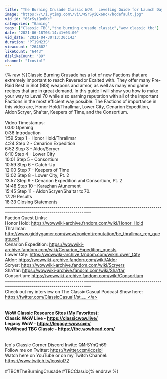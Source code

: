 ```yaml
---
title: "The Burning Crusade Classic WoW:  Leveling Guide for Launch Day or After! Revered by Level 70!"
image: "https:\/\/i.ytimg.com\/vi\/0SrSyiQx6Kc\/hqdefault.jpg"
vid_id: "0SrSyiQx6Kc"
categories: "Gaming"
tags: ["Classic TBC","the burning crusade classic","wow classic tbc"]
date: "2021-06-18T03:14:41+03:00"
vid_date: "2021-04-30T13:30:14Z"
duration: "PT19M23S"
viewcount: "264602"
likeCount: "6443"
dislikeCount: "89"
channel: "Icosiol"
---
```

{% raw %}Classic Burning Crusade has a lot of new Factions that are extremely important to reach Revered or Exalted with. They offer many Pre-Raid Best in Slot (BIS) weapons and armor, as well as many end game recipes that are in great demand. In this guide I will show you how to make your way to Level 70  while also earning reputation with all of the important Factions in the most efficient way possible. The Factions of importance in this video are, Honor Hold/Thrallmar, Lower City, Cenarion Expedition, Aldor/Scryer, Sha'tar, Keepers of Time, and the Consortium.<br /><br />Video Timestamps:<br />0:00 Opening<br />0:36 Introduction<br />1:59 Step 1 - Honor Hold/Thrallmar<br />4:24 Step 2 - Cenarion Expedition<br />6:52 Step 3 - Aldor/Scryer<br />8:10 Step 4 - Lower City<br />10:01 Step 5 - Consortium<br />10:59 Step 6 - Catch-Up<br />12:00 Step 7 - Keepers of Time<br />13:02 Step 8 - Lower City, Pt. 2<br />13:57 Step 9 - Cenarion Expedition and Consortium, Pt. 2<br />14:48 Step 10 - Karazhan Atunement<br />15:45 Step 11 - Aldor/Scryer/Sha'tar to 70.<br />17:29 Results<br />18:33 Closing Statements<br />-------------------------------------------------------------------------------------------------------------------------<br />Faction Quest Links:<br />Honor Hold: <a rel="nofollow" target="blank" href="https://wowwiki-archive.fandom.com/wiki/Honor_Hold">https://wowwiki-archive.fandom.com/wiki/Honor_Hold</a><br />Thrallmar: <a rel="nofollow" target="blank" href="http://www.giddygamer.com/wow/content/reputation/bc_thrallmar_rep_quests.pdf">http://www.giddygamer.com/wow/content/reputation/bc_thrallmar_rep_quests.pdf</a><br />Cenarion Expedition: <a rel="nofollow" target="blank" href="https://wowwiki-archive.fandom.com/wiki/Cenarion_Expedition_quests">https://wowwiki-archive.fandom.com/wiki/Cenarion_Expedition_quests</a><br />Lower City: <a rel="nofollow" target="blank" href="https://wowwiki-archive.fandom.com/wiki/Lower_City">https://wowwiki-archive.fandom.com/wiki/Lower_City</a><br />Aldor: <a rel="nofollow" target="blank" href="https://wowwiki-archive.fandom.com/wiki/Aldor">https://wowwiki-archive.fandom.com/wiki/Aldor</a><br />Scryer: <a rel="nofollow" target="blank" href="https://wowwiki-archive.fandom.com/wiki/Scryers">https://wowwiki-archive.fandom.com/wiki/Scryers</a><br />Sha'tar: <a rel="nofollow" target="blank" href="https://wowwiki-archive.fandom.com/wiki/Sha'tar">https://wowwiki-archive.fandom.com/wiki/Sha'tar</a><br />Consortium: <a rel="nofollow" target="blank" href="https://wowwiki-archive.fandom.com/wiki/Consortium">https://wowwiki-archive.fandom.com/wiki/Consortium</a><br />-------------------------------------------------------------------------------------------------------------------------<br />Check out my interview on The Classic Casual Podcast Show here: <a rel="nofollow" target="blank" href="https://twitter.com/ClassicCasual1/st...​...">https://twitter.com/ClassicCasual1/st...​...</a><br />__________________________________________________________________________<br /><br />WoW Classic Resource Sites (My Favorites):<br />Classic WoW Live - <a rel="nofollow" target="blank" href="https://classicwow.live/​​​​​​​​​">https://classicwow.live/​​​​​​​​​</a><br />Legacy WoW - <a rel="nofollow" target="blank" href="https://legacy-wow.com/​​​​​​​​​">https://legacy-wow.com/​​​​​​​​​</a><br />WoWhead TBC Classic - <a rel="nofollow" target="blank" href="https://tbc.wowhead.com/​">https://tbc.wowhead.com/​</a><br />__________________________________________________________________________<br /><br />Ico's Classic Corner Discord Invite: QMrSYnQh69<br />Follow me on Twitter: <a rel="nofollow" target="blank" href="https://twitter.com/icosiol​​​​​​​​​">https://twitter.com/icosiol​​​​​​​​​</a><br />Watch here on YouTube or on my Twitch Channel: <a rel="nofollow" target="blank" href="https://www.twitch.tv/icosiol72​​​​​​​​​">https://www.twitch.tv/icosiol72​​​​​​​​​</a><br /><br />#TBC​​​​​​​​​ #TheBurningCrusade​​​​​​​​​ #TBCClassic{% endraw %}
